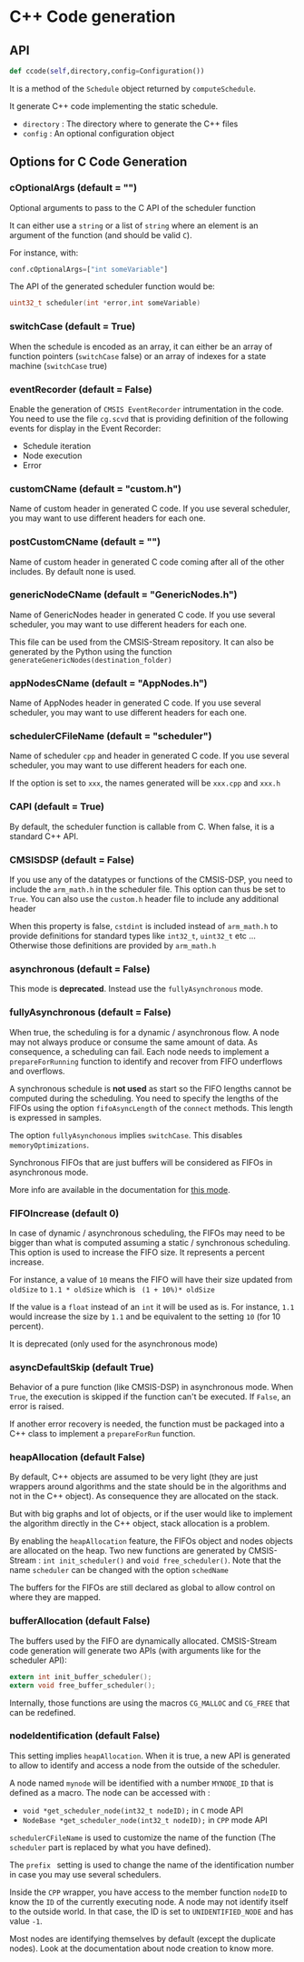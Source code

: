 # C++ Code generation

## API

```python
def ccode(self,directory,config=Configuration())
```

It is a method of the `Schedule` object returned by `computeSchedule`.

It generate C++ code implementing the static schedule.

* `directory` : The directory where to generate the C++ files
* `config` : An optional configuration object

## Options for C Code Generation

### cOptionalArgs (default = "")

Optional arguments to pass to the C API of the scheduler function

It can either use a `string` or a list of `string` where an element is an argument of the function (and should be valid `C`).

For instance, with:

```Python
conf.cOptionalArgs=["int someVariable"]
```

The API of the generated scheduler function would be:

```C++
uint32_t scheduler(int *error,int someVariable)
```

### switchCase (default = True)

When the schedule is encoded as an array, it can either be an array of function pointers (`switchCase` false) or an array of indexes for a state machine (`switchCase` true)

### eventRecorder (default = False)

Enable the generation of `CMSIS EventRecorder` intrumentation in the code. You need to use the file `cg.scvd` that is providing definition of the following events for display in the Event Recorder:

* Schedule iteration
* Node execution
* Error

### customCName (default = "custom.h")

Name of custom header in generated C code. If you use several scheduler, you may want to use different headers for each one.

### postCustomCName (default = "")

Name of custom header in generated C code coming after all of the other includes.  By default none is used.

### genericNodeCName (default = "GenericNodes.h")

Name of GenericNodes header in generated C code. If you use several scheduler, you may want to use different headers for each one.

This file can be used from the CMSIS-Stream repository. It can also be generated by the Python using the function `generateGenericNodes(destination_folder)`

### appNodesCName (default = "AppNodes.h")

Name of AppNodes header in generated C code. If you use several scheduler, you may want to use different headers for each one.

### schedulerCFileName (default = "scheduler")

Name of scheduler `cpp` and header in generated C code. If you use several scheduler, you may want to use different headers for each one.

If the option is set to `xxx`, the names generated will be `xxx.cpp` and `xxx.h`

### CAPI (default = True)

By default, the scheduler function is callable from C. When false, it is a standard C++ API.

### CMSISDSP (default = False)

If you use any of the datatypes or functions of the CMSIS-DSP, you need to include the `arm_math.h` in the scheduler file. This option can thus be set to `True`. You can also use the `custom.h` header file to include any additional header

When this property is false, `cstdint` is included instead of `arm_math.h` to provide definitions for standard types like `int32_t`, `uint32_t` etc ... Otherwise those definitions are provided by `arm_math.h`

### asynchronous (default = False)

This mode is **deprecated**. Instead use the `fullyAsynchronous` mode.

### fullyAsynchronous (default = False)

When true, the scheduling is for a dynamic / asynchronous flow. A node may not always produce or consume the same amount of data. As consequence, a scheduling can fail. Each node needs to implement a `prepareForRunning` function to identify and recover from FIFO underflows and overflows.

A synchronous schedule is **not used** as start so the FIFO lengths cannot be computed during the scheduling.  You need to specify the lengths of the FIFOs using the option `fifoAsyncLength` of the `connect` methods. This length is expressed in samples.

The option `fullyAsynchonous` implies `switchCase`. This disables `memoryOptimizations`.

Synchronous FIFOs that are just buffers will be considered as FIFOs in asynchronous mode.

More info are available in the documentation for [this mode](Async.md).

### FIFOIncrease (default 0)

In case of dynamic / asynchronous scheduling, the FIFOs may need to be bigger than what is computed assuming a static / synchronous scheduling. This option is used to increase the FIFO size. It represents a percent increase.

For instance, a value of `10` means the FIFO will have their size updated from `oldSize` to `1.1 * oldSize` which is ` (1 + 10%)* oldSize`

If the value is a `float` instead of an `int` it will be used as is. For instance, `1.1` would increase the size by `1.1` and be equivalent to the setting `10` (for 10 percent).

It is deprecated (only used for the asynchronous mode)

### asyncDefaultSkip (default True)

Behavior of a pure function (like CMSIS-DSP) in asynchronous mode. When `True`, the execution is skipped if the function can't be executed. If `False`, an error is raised.

If another error recovery is needed, the function must be packaged into a C++ class to implement a `prepareForRun` function.

### heapAllocation (default False)

By default, C++ objects are assumed to be very light (they are just wrappers around algorithms and the state should be in the algorithms and not in the C++ object). As consequence they are allocated on the stack.

But  with big graphs and lot of objects, or if the user would like to implement the algorithm directly in the C++ object, stack allocation is a problem.

By enabling the `heapAllocation` feature, the FIFOs object and nodes objects are allocated on the heap. Two new functions are generated by CMSIS-Stream : `int init_scheduler()` and `void free_scheduler()`. Note that the name `scheduler` can be changed with the option `schedName`

The buffers for the FIFOs are still declared as global to allow control on where they are mapped.

### bufferAllocation (default False)

The buffers used by the FIFO are dynamically allocated. CMSIS-Stream code generation will generate two APIs (with arguments like for the scheduler API):

```C
extern int init_buffer_scheduler();
extern void free_buffer_scheduler();
```

Internally, those functions are using the macros `CG_MALLOC` and `CG_FREE` that can be redefined.

### nodeIdentification (default False)

This setting implies `heapAllocation`. When it is true, a new API is generated to allow to identify and access a node from the outside of the scheduler.

A node named `mynode` will be identified with a number `MYNODE_ID` that is defined as a macro. The node can be accessed with :

* `void *get_scheduler_node(int32_t nodeID);` in `C` mode API
* `NodeBase *get_scheduler_node(int32_t nodeID);` in `CPP` mode API

`schedulerCFileName` is used to customize the name of the function (The `scheduler` part is replaced by what you have defined).

The `prefix ` setting is used to change the name of the identification number in case you may use several schedulers.

Inside the `CPP` wrapper, you have access to the member function `nodeID` to know the `ID` of the currently executing node. A node may not identify itself to the outside world. In that case, the ID is set to `UNIDENTIFIED_NODE` and has value `-1`.

Most nodes are identifying themselves by default (except the duplicate nodes). Look at the documentation about node creation to know more.



